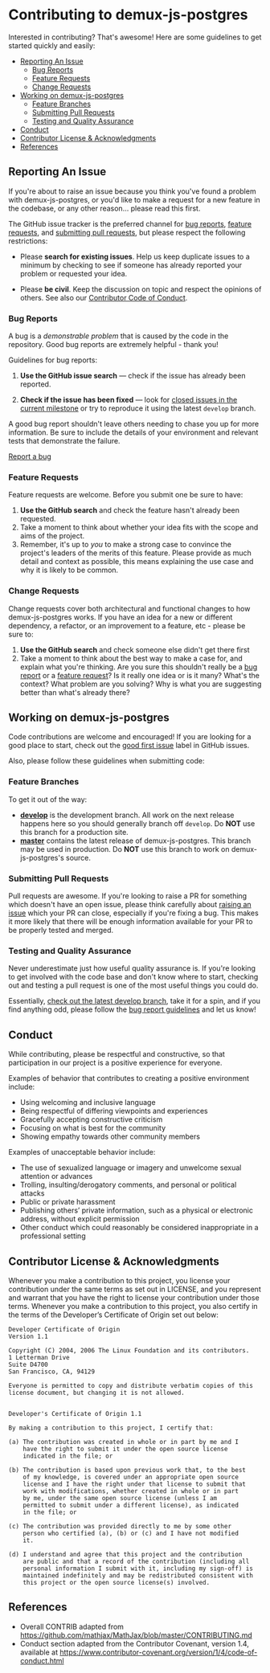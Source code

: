 # Contributing to demux-js-postgres

Interested in contributing? That's awesome! Here are some guidelines to get started quickly and easily:

- [Reporting An Issue](#reporting-an-issue)
  - [Bug Reports](#bug-reports)
  - [Feature Requests](#feature-requests)
  - [Change Requests](#change-requests)
- [Working on demux-js-postgres](#working-on-demux-js-postgres)
  - [Feature Branches](#feature-branches)
  - [Submitting Pull Requests](#submitting-pull-requests)
  - [Testing and Quality Assurance](#testing-and-quality-assurance)
- [Conduct](#conduct)
- [Contributor License & Acknowledgments](#contributor-license--acknowledgments)
- [References](#references)

## Reporting An Issue

If you're about to raise an issue because you think you've found a problem with demux-js-postgres, or you'd like to make a request for a new feature in the codebase, or any other reason… please read this first.

The GitHub issue tracker is the preferred channel for [bug reports](#bug-reports), [feature requests](#feature-requests), and [submitting pull requests](#submitting-pull-requests), but please respect the following restrictions:

* Please **search for existing issues**. Help us keep duplicate issues to a minimum by checking to see if someone has already reported your problem or requested your idea.

* Please **be civil**. Keep the discussion on topic and respect the opinions of others. See also our [Contributor Code of Conduct](#conduct).

### Bug Reports

A bug is a _demonstrable problem_ that is caused by the code in the repository. Good bug reports are extremely helpful - thank you!

Guidelines for bug reports:

1. **Use the GitHub issue search** &mdash; check if the issue has already been
   reported.

1. **Check if the issue has been fixed** &mdash; look for [closed issues in the
   current milestone](https://github.com/EOSIO/demux-js-postgres/issues?q=is%3Aissue+is%3Aclosed) or try to reproduce it
   using the latest `develop` branch.

A good bug report shouldn't leave others needing to chase you up for more information. Be sure to include the details of your environment and relevant tests that demonstrate the failure.

[Report a bug](https://github.com/EOSIO/demux-js-postgres/issues/new?title=Bug%3A)

### Feature Requests

Feature requests are welcome. Before you submit one be sure to have:

1. **Use the GitHub search** and check the feature hasn't already been requested.
1. Take a moment to think about whether your idea fits with the scope and aims of the project.
1. Remember, it's up to *you* to make a strong case to convince the project's leaders of the merits of this feature. Please provide as much detail and context as possible, this means explaining the use case and why it is likely to be common.

### Change Requests

Change requests cover both architectural and functional changes to how demux-js-postgres works. If you have an idea for a new or different dependency, a refactor, or an improvement to a feature, etc - please be sure to:

1. **Use the GitHub search** and check someone else didn't get there first
1. Take a moment to think about the best way to make a case for, and explain what you're thinking. Are you sure this shouldn't really be
   a [bug report](#bug-reports) or a [feature request](#feature-requests)?  Is it really one idea or is it many? What's the context? What problem are you solving? Why is what you are suggesting better than what's already there?

## Working on demux-js-postgres

Code contributions are welcome and encouraged! If you are looking for a good place to start, check out the [good first issue](https://github.com/EOSIO/demux-js-postgres/labels/good%20first%20issue) label in GitHub issues.

Also, please follow these guidelines when submitting code:

### Feature Branches

To get it out of the way:

- **[develop](https://github.com/EOSIO/demux-js-postgres/tree/develop)** is the development branch. All work on the next release happens here so you should generally branch off `develop`. Do **NOT** use this branch for a production site.
- **[master](https://github.com/EOSIO/demux-js-postgres/tree/master)** contains the latest release of demux-js-postgres. This branch may be used in production. Do **NOT** use this branch to work on demux-js-postgres's source.

### Submitting Pull Requests

Pull requests are awesome. If you're looking to raise a PR for something which doesn't have an open issue, please think carefully about [raising an issue](#reporting-an-issue) which your PR can close, especially if you're fixing a bug. This makes it more likely that there will be enough information available for your PR to be properly tested and merged.

### Testing and Quality Assurance

Never underestimate just how useful quality assurance is. If you're looking to get involved with the code base and don't know where to start, checking out and testing a pull request is one of the most useful things you could do.

Essentially, [check out the latest develop branch](#working-on-demux-js-postgres), take it for a spin, and if you find anything odd, please follow the [bug report guidelines](#bug-reports) and let us know!

## Conduct

While contributing, please be respectful and constructive, so that participation in our project is a positive experience for everyone.

Examples of behavior that contributes to creating a positive environment include:
- Using welcoming and inclusive language
- Being respectful of differing viewpoints and experiences
- Gracefully accepting constructive criticism
- Focusing on what is best for the community
- Showing empathy towards other community members

Examples of unacceptable behavior include:
- The use of sexualized language or imagery and unwelcome sexual attention or advances
- Trolling, insulting/derogatory comments, and personal or political attacks
- Public or private harassment
- Publishing others’ private information, such as a physical or electronic address, without explicit permission
- Other conduct which could reasonably be considered inappropriate in a professional setting



## Contributor License & Acknowledgments

Whenever you make a contribution to this project, you license your contribution under the same terms as set out in LICENSE, and you represent and warrant that you have the right to license your contribution under those terms.  Whenever you make a contribution to this project, you also certify in the terms of the Developer’s Certificate of Origin set out below:

```
Developer Certificate of Origin
Version 1.1

Copyright (C) 2004, 2006 The Linux Foundation and its contributors.
1 Letterman Drive
Suite D4700
San Francisco, CA, 94129

Everyone is permitted to copy and distribute verbatim copies of this
license document, but changing it is not allowed.


Developer's Certificate of Origin 1.1

By making a contribution to this project, I certify that:

(a) The contribution was created in whole or in part by me and I
    have the right to submit it under the open source license
    indicated in the file; or

(b) The contribution is based upon previous work that, to the best
    of my knowledge, is covered under an appropriate open source
    license and I have the right under that license to submit that
    work with modifications, whether created in whole or in part
    by me, under the same open source license (unless I am
    permitted to submit under a different license), as indicated
    in the file; or

(c) The contribution was provided directly to me by some other
    person who certified (a), (b) or (c) and I have not modified
    it.

(d) I understand and agree that this project and the contribution
    are public and that a record of the contribution (including all
    personal information I submit with it, including my sign-off) is
    maintained indefinitely and may be redistributed consistent with
    this project or the open source license(s) involved.
```

## References

* Overall CONTRIB adapted from https://github.com/mathjax/MathJax/blob/master/CONTRIBUTING.md
* Conduct section adapted from the Contributor Covenant, version 1.4, available at https://www.contributor-covenant.org/version/1/4/code-of-conduct.html
